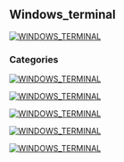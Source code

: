 ## Windows_terminal
[![WINDOWS_TERMINAL](https://img.shields.io/badge/WINDOWS_TERMINAL-0078D4?style=for-the-badge&logo=WINDOWSTERMINAL&logoColor=white&labelColor=101010)](https://github.com/Alberto-mt/Terminal_de_comandos/blob/main/Windows_terminal/index.md)

### Categories
[![WINDOWS_TERMINAL](https://img.shields.io/badge/Equipo_y_directorios-447ac0?style=for-the-badge&logo=WINDOWSTERMINAL&logoColor=white&labelColor=101010)](https://github.com/Alberto-mt/Terminal_de_comandos/blob/main/Windows_terminal/categories/Equipo_y_directorios.md)

[![WINDOWS_TERMINAL](https://img.shields.io/badge/Carpetas_y_archivos-c044b8?style=for-the-badge&logo=WINDOWSTERMINAL&logoColor=white&labelColor=101010)](https://github.com/Alberto-mt/Terminal_de_comandos/blob/main/Windows_terminal/categories/Carpetas_y_archivos.md)

[![WINDOWS_TERMINAL](https://img.shields.io/badge/Red-c08a44?style=for-the-badge&logo=WINDOWSTERMINAL&logoColor=white&labelColor=101010)](https://github.com/Alberto-mt/Terminal_de_comandos/blob/main/Windows_terminal/categories/Red.md)

[![WINDOWS_TERMINAL](https://img.shields.io/badge/Utilidades-44c04c?style=for-the-badge&logo=WINDOWSTERMINAL&logoColor=white&labelColor=101010)](https://github.com/Alberto-mt/Terminal_de_comandos/blob/main/Windows_terminal/categories/Utilidades.md)

[![WINDOWS_TERMINAL](https://img.shields.io/badge/WINDOWS_TERMINAL-0078D4?style=for-the-badge&label=&#9650;&logoColor=white&labelColor=101010)](https://github.com/Alberto-mt/Terminal_de_comandos/blob/main/Windows_terminal/index.md)
